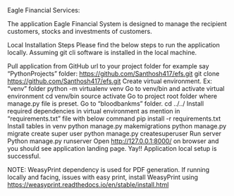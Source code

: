 Eagle Financial Services:

The application Eagle Financial System is designed to manage the recipient customers, stocks and investments of customers.

Local Installation Steps
Please find the below steps to run the application locally. Assuming git cli software is installed in the local machine.

Pull application from GitHub url to your project folder for example say “PythonProjects” folder: https://github.com/Santhosh417/efs.git
      git clone https://github.com/Santhosh417/efs.git
Create virtual environment. Ex: “venv” folder
    python -m virtualenv venv
Go to venv/bin and activate virtual environment
      cd venv/bin
      source activate
Go to project root folder where manage.py file is preset. Go to “bloodbankms” folder.
    cd ../../
Install required dependencies in virtual environment as mention in “requirements.txt” file with below command
    pip  install -r requirements.txt
Install tables in venv
    python manage.py makemigrations
    python manage.py migrate
create super user
    python manage.py createsuperuser
Run server
   Python manage.py runserver
Open http://127.0.0.1:8000/ on browser and you should see application landing page.
Yay!! Application local setup is successful.

NOTE:
WeasyPrint dependency is used for PDF generation. If running locally and facing, issues with easy print, install WeasyPrint using
https://weasyprint.readthedocs.io/en/stable/install.html


